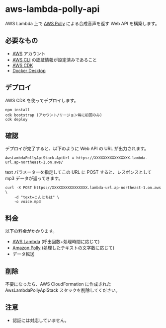 # aws-lambda-polly-api

AWS Lambda 上で [AWS Polly](https://aws.amazon.com/jp/polly/) による合成音声を返す Web API を構築します。

## 必要なもの

- [AWS](https://aws.amazon.com/) アカウント
- [AWS CLI](https://aws.amazon.com/jp/cli/) の認証情報が設定済みであること
- [AWS CDK](https://aws.amazon.com/jp/cdk/)
- [Docker Desktop](https://www.docker.com/products/docker-desktop/)

## デプロイ

AWS CDK を使ってデプロイします。

```shell
npm install
cdk bootstrap (アカウント/リージョン毎に初回のみ)
cdk deploy
```

## 確認

デプロイが完了すると、以下のように Web API の URL が出力されます。

```
AwsLambdaPollyApiStack.ApiUrl = https://XXXXXXXXXXXXXXXX.lambda-url.ap-northeast-1.on.aws/
```

text パラメーターを指定してこの URL に POST すると、レスポンスとして mp3 データが返ってきます。

```shell
curl -X POST https://XXXXXXXXXXXXXXXX.lambda-url.ap-northeast-1.on.aws \
    -d "text=こんにちは" \
    -o voice.mp3
```

## 料金

以下の料金がかかります。

- [AWS Lambda](https://aws.amazon.com/jp/lambda/pricing/) (呼出回数+処理時間に応じて)
- [Amazon Polly](https://aws.amazon.com/jp/polly/pricing/) (処理したテキストの文字数に応じて)
- データ転送

## 削除

不要になったら、AWS CloudFormation に作成された AwsLambdaPollyApiStack スタックを削除してください。

## 注意

- 認証には対応していません。
